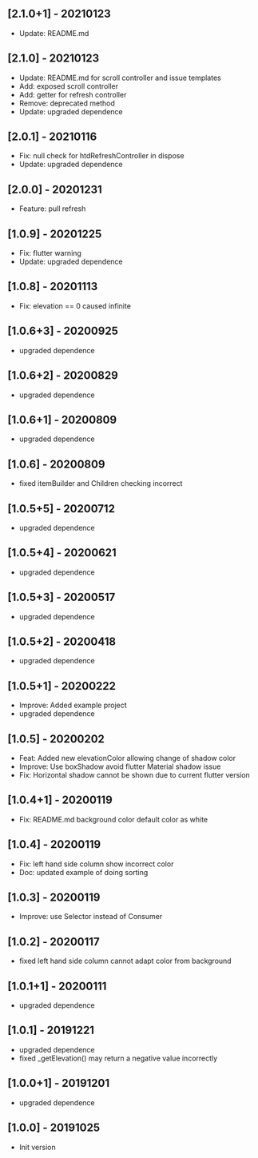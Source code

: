 ## [2.1.0+1] - 20210123
* Update: README.md

## [2.1.0] - 20210123
* Update: README.md for scroll controller and issue templates
* Add: exposed scroll controller
* Add: getter for refresh controller
* Remove: deprecated method
* Update: upgraded dependence

## [2.0.1] - 20210116
* Fix: null check for htdRefreshController in dispose
* Update: upgraded dependence

## [2.0.0] - 20201231
* Feature: pull refresh

## [1.0.9] - 20201225
* Fix: flutter warning
* Update: upgraded dependence

## [1.0.8] - 20201113
* Fix: elevation == 0 caused infinite

## [1.0.6+3] - 20200925
* upgraded dependence

## [1.0.6+2] - 20200829
* upgraded dependence

## [1.0.6+1] - 20200809
* upgraded dependence

## [1.0.6] - 20200809
* fixed itemBuilder and Children checking incorrect

## [1.0.5+5] - 20200712
* upgraded dependence

## [1.0.5+4] - 20200621
* upgraded dependence

## [1.0.5+3] - 20200517
* upgraded dependence

## [1.0.5+2] - 20200418
* upgraded dependence

## [1.0.5+1] - 20200222
* Improve: Added example project
* upgraded dependence

## [1.0.5] - 20200202
* Feat: Added new elevationColor allowing change of shadow color
* Improve: Use boxShadow avoid flutter Material shadow issue 
* Fix: Horizontal shadow cannot be shown due to current flutter version

## [1.0.4+1] - 20200119
* Fix: README.md background color default color as white

## [1.0.4] - 20200119
* Fix: left hand side column show incorrect color
* Doc: updated example of doing sorting

## [1.0.3] - 20200119
* Improve: use Selector instead of Consumer 

## [1.0.2] - 20200117
* fixed left hand side column cannot adapt color from background

## [1.0.1+1] - 20200111
* upgraded dependence

## [1.0.1] - 20191221
* upgraded dependence
* fixed _getElevation() may return a negative value incorrectly

## [1.0.0+1] - 20191201
* upgraded dependence

## [1.0.0] - 20191025
* Init version
